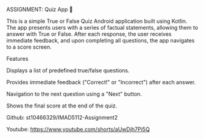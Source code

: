 ASSIGNMENT:
Quiz App 📱 

This is a simple True or False Quiz Android application built using Kotlin. The app presents users with a series of factual statements, allowing them to answer with True or False. After each response, the user receives immediate feedback, and upon completing all questions, the app navigates to a score screen. 

Features 

Displays a list of predefined true/false questions. 

Provides immediate feedback ("Correct!" or "Incorrect") after each answer. 

Navigation to the next question using a "Next" button. 

Shows the final score at the end of the quiz. 

Github:
st10466329/IMAD5112-Assignment2

Youtube:
https://www.youtube.com/shorts/aUwDjh7Pi5Q

